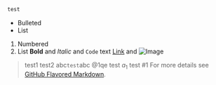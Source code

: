 ```markdown
test
```
- Bulleted
- List
1. Numbered
2. List
**Bold** and _Italic_ and `Code` text
[Link](url) and ![Image](src)
>test1
>test2
abc`test`abc @1qe test $a_1$ test
#1
For more details see [GitHub Flavored Markdown](https://guides.github.com/features/mastering-markdown/).
